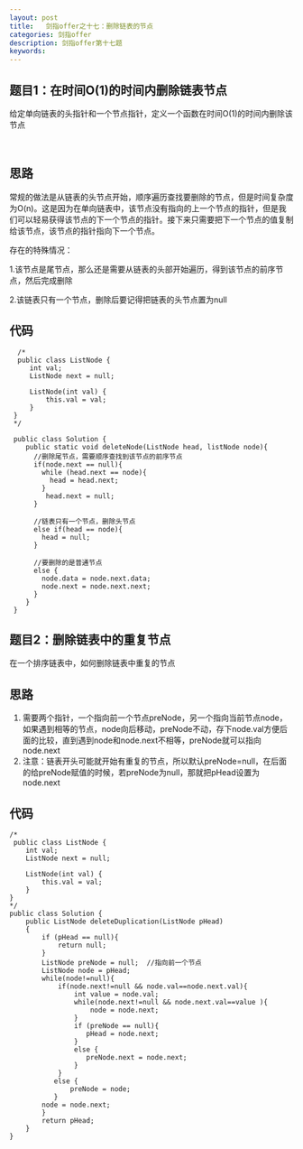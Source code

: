 ```yaml
---
layout: post
title:   剑指offer之十七：删除链表的节点
categories: 剑指offer
description: 剑指offer第十七题
keywords: 
---
```



## 题目1：在时间O(1)的时间内删除链表节点

给定单向链表的头指针和一个节点指针，定义一个函数在时间O(1)的时间内删除该节点

 

## 思路

常规的做法是从链表的头节点开始，顺序遍历查找要删除的节点，但是时间复杂度为O(n)。这是因为在单向链表中，该节点没有指向的上一个节点的指针，但是我们可以轻易获得该节点的下一个节点的指针。接下来只需要把下一个节点的值复制给该节点，该节点的指针指向下一个节点。

存在的特殊情况：

1.该节点是尾节点，那么还是需要从链表的头部开始遍历，得到该节点的前序节点，然后完成删除

2.该链表只有一个节点，删除后要记得把链表的头节点置为null



## 代码



	  /*
	  public class ListNode {
	     int val;
	     ListNode next = null;
	 
	     ListNode(int val) {
	         this.val = val;
	     }
	 }
	 */
	 
	 public class Solution {
	    public static void deleteNode(ListNode head, listNode node){
	      //删除尾节点，需要顺序查找到该节点的前序节点
	      if(node.next == null){
	        while (head.next == node){
	          head = head.next;
	        }
	         head.next = null;
	      }
	      
	      //链表只有一个节点，删除头节点
	      else if(head == node){
	        head = null;
	      }
	      
	      //要删除的是普通节点
	      else {
	        node.data = node.next.data;
	        node.next = node.next.next;
	      }
	    }
	 }

## 题目2：删除链表中的重复节点

在一个排序链表中，如何删除链表中重复的节点

## 思路

1. 需要两个指针，一个指向前一个节点preNode，另一个指向当前节点node，如果遇到相等的节点，node向后移动，preNode不动，存下node.val方便后面的比较，直到遇到node和node.next不相等，preNode就可以指向node.next
2. 注意：链表开头可能就开始有重复的节点，所以默认preNode=null，在后面的给preNode赋值的时候，若preNode为null，那就把pHead设置为node.next

## 代码

```
/*
 public class ListNode {
    int val;
    ListNode next = null;

    ListNode(int val) {
        this.val = val;
    }
}
*/
public class Solution {
    public ListNode deleteDuplication(ListNode pHead)
    {
		if (pHead == null){
            return null;
        }
        ListNode preNode = null;  //指向前一个节点
        ListNode node = pHead;    
        while(node!=null){
            if(node.next!=null && node.val==node.next.val){
            	int value = node.val;
                while(node.next!=null && node.next.val==value ){
                    node = node.next;
                }
                if (preNode == null){
                   pHead = node.next;
                }
                else {
                   preNode.next = node.next;
                }
            }
           else {
               preNode = node;
           } 
        node = node.next;   
        }
        return pHead;
    }
}
```